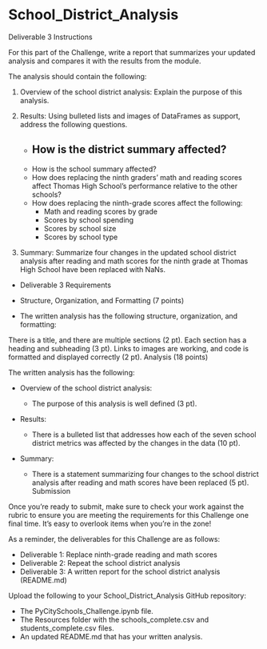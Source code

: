# School_District_Analysis

Deliverable 3 Instructions

For this part of the Challenge, write a report that summarizes your updated analysis and compares it with the results from the module.

The analysis should contain the following:

1. Overview of the school district analysis: Explain the purpose of this analysis.

2. Results: Using bulleted lists and images of DataFrames as support, address the following questions.

    - How is the district summary affected?
        - 
    - How is the school summary affected?
    - How does replacing the ninth graders’ math and reading scores affect Thomas High School’s performance relative to the other schools?
    - How does replacing the ninth-grade scores affect the following:
      - Math and reading scores by grade
      - Scores by school spending
      - Scores by school size
      - Scores by school type
3. Summary: Summarize four changes in the updated school district analysis after reading and math scores for the ninth grade at Thomas High School have been replaced with NaNs.

- Deliverable 3 Requirements

- Structure, Organization, and Formatting (7 points)

- The written analysis has the following structure, organization, and formatting:

There is a title, and there are multiple sections (2 pt).
Each section has a heading and subheading (3 pt).
Links to images are working, and code is formatted and displayed correctly (2 pt).
Analysis (18 points)

The written analysis has the following:

- Overview of the school district analysis:

  - The purpose of this analysis is well defined (3 pt).

- Results:

  - There is a bulleted list that addresses how each of the seven school district metrics was affected by the changes in the data (10 pt).

- Summary:

  - There is a statement summarizing four changes to the school district analysis after reading and math scores have been replaced (5 pt).
Submission

Once you’re ready to submit, make sure to check your work against the rubric to ensure you are meeting the requirements for this Challenge one final time. It’s easy to overlook items when you’re in the zone!

As a reminder, the deliverables for this Challenge are as follows:

- Deliverable 1: Replace ninth-grade reading and math scores
- Deliverable 2: Repeat the school district analysis
- Deliverable 3: A written report for the school district analysis (README.md)

Upload the following to your School_District_Analysis GitHub repository:

- The PyCitySchools_Challenge.ipynb file.
- The Resources folder with the schools_complete.csv and students_complete.csv files.
- An updated README.md that has your written analysis.

